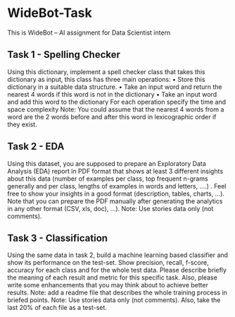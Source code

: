 # WideBot-Task
<p>
  This is WideBot – AI assignment for Data Scientist intern
</p>

## Task 1 - Spelling Checker
<paragraph> Using this dictionary, implement a spell checker class that takes this dictionary as input, this
class has three main operations:
• Store this dictionary in a suitable data structure.
• Take an input word and return the nearest 4 words if this word is not in the dictionary
• Take an input word and add this word to the dictionary
For each operation specify the time and space complexity
Note: You could assume that the nearest 4 words from a word are the 2 words before and
after this word in lexicographic order if they exist. </paragraph>
## Task 2 - EDA
<paragraph> Using this dataset, you are supposed to prepare an Exploratory Data Analysis (EDA) report
in PDF format that shows at least 3 different insights about this data (number of examples
per class, top frequent n-grams generally and per class, lengths of examples in words and
letters, ….) . Feel free to show your insights in a good format (description, tables, charts,
…).
Note that you can prepare the PDF manually after generating the analytics in any other
format (CSV, xls, doc), …).
Note: Use stories data only (not comments). </paragraph>
## Task 3 - Classification
<paragraph> Using the same data in task 2, build a machine learning based classifier and show its
performance on the test-set. Show precision, recall, f-score, accuracy for each class and for
the whole test data. Please describe briefly the meaning of each result and metric for this
specific task. Also, please write some enhancements that you may think about to achieve
better results.
Note: add a readme file that describes the whole training process in briefed points. Note:
Use stories data only (not comments). Also, take the last 20% of each file as a test-set. </paragraph>
